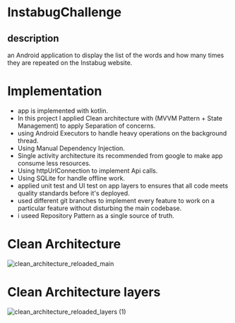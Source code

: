 # InstabugChallenge

## description
an Android application to display the list of the words and how many times they are repeated on the Instabug website.

# Implementation
- app is implemented with kotlin.
- In this project I applied Clean architecture with (MVVM Pattern + State Management) to apply Separation of concerns.
- using Android Executors to handle heavy operations on the background thread.
- Using Manual Dependency Injection.
- Single activity architecture its recommended from google to make app consume less resources.
- Using httpUrlConnection to implement Api calls.
- Using SQLite for handle offline work.
- applied unit test and UI test on app layers to ensures that all code meets quality standards before it's deployed.
- used different git branches to implement every feature  to work on a particular feature without disturbing the main codebase.
- i useed Repository Pattern as a single source of truth.

# Clean Architecture 
![clean_architecture_reloaded_main](https://user-images.githubusercontent.com/18033003/164913756-59ce32bb-ba5a-4f5b-ba44-64b046a297f4.png)

# Clean Architecture layers 
![clean_architecture_reloaded_layers (1)](https://user-images.githubusercontent.com/18033003/164913902-7cba853b-784e-4092-8d14-317838e4b2cd.png)

